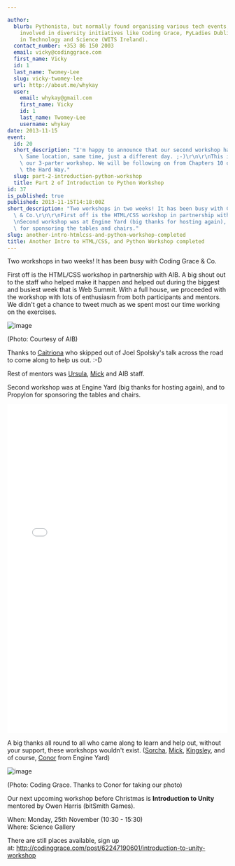 ```yaml
---

author:
  blurb: Pythonista, but normally found organising various tech events, and now heavily
    involved in diversity initiatives like Coding Grace, PyLadies Dublin, and Women
    in Technology and Science (WITS Ireland).
  contact_number: +353 86 150 2003
  email: vicky@codinggrace.com
  first_name: Vicky
  id: 1
  last_name: Twomey-Lee
  slug: vicky-twomey-lee
  url: http://about.me/whykay
  user:
    email: whykay@gmail.com
    first_name: Vicky
    id: 1
    last_name: Twomey-Lee
    username: whykay
date: 2013-11-15
event:
  id: 20
  short_description: "I'm happy to announce that our second workshop has been confirmed.\
    \ Same location, same time, just a different day. ;-)\r\n\r\nThis is part 2 of\
    \ our 3-parter workshop. We will be following on from Chapters 10 of Learn Python\
    \ the Hard Way."
  slug: part-2-introduction-python-workshop
  title: Part 2 of Introduction to Python Workshop
id: 37
is_published: true
published: 2013-11-15T14:18:00Z
short_description: "Two workshops in two weeks! It has been busy with Coding Grace\
  \ & Co.\r\n\r\nFirst off is the HTML/CSS workshop in partnership with AIB.\r\n\r\
  \nSecond workshop was at Engine Yard (big thanks for hosting again), and to Propylon\
  \ for sponsoring the tables and chairs."
slug: another-intro-htmlcss-and-python-workshop-completed
title: Another Intro to HTML/CSS, and Python Workshop completed
---
```


<p>Two workshops in two weeks! It has been busy with Coding Grace &amp; Co.</p>
<p>First off is the HTML/CSS workshop in partnership with AIB. A big shout out to the staff who helped make it happen and helped out during the biggest and busiest week that is Web Summit. With a full house, we proceeded with the workshop with lots of enthusiasm from both participants and mentors. We didn't get a chance to tweet much as we spent most our time working on the exercises.&nbsp;</p>
<p><img alt="image" src="http://media.tumblr.com/9efe3e8b65ed91815c289086fae107f3/tumblr_inline_mwb5xsibDs1qb6uwg.jpg" /></p>
<p><span>(Photo: Courtesy of AIB)</span></p>
<p>Thanks to <a href="https://twitter.com/CaitrionaDwyer" title="Caitriona on twitter">Caitriona</a>&nbsp;who skipped out of Joel Spolsky's talk across the road to come along to help us out. :-D</p>
<p>Rest of mentors was <a href="https://twitter.com/tangentfairy" title="Ursula on twitter">Ursula</a>, <a href="https://twitter.com/micktwomey" title="Mick on twitter">Mick</a>&nbsp;and AIB staff.</p>
<p></p>
<p>Second workshop was at Engine Yard (big thanks for hosting again), and to Propylon for sponsoring the tables and chairs.</p>
<div class="storify"><iframe frameborder="no" height="750" src="//storify.com/whykay/coding-grace-intro-to-python-part-2/embed?header=false" width="100%"></iframe>
<script src="//storify.com/whykay/coding-grace-intro-to-python-part-2.js?header=false" type="text/javascript"></script>
</div>
<p>A big thanks all round to all who came along to learn and help out, without your support, these workshops wouldn't exist. (<a href="https://twitter.com/Saoili" title="Sorcha on twitter">Sorcha</a>,&nbsp;<a href="https://twitter.com/micktwomey" title="Mick on twitter">Mick</a>, <a href="https://twitter.com/kingsley_kelly" title="Kingsley on twitter">Kingsley</a>, and of course, <a href="https://twitter.com/IRLConor" title="Conor on twitter">Conor</a> from Engine Yard)&nbsp;</p>
<p><img alt="image" src="http://media.tumblr.com/9d852232df0e13ceeb47c715ad9250bc/tumblr_inline_mwb5h2U9E01qb6uwg.jpg" /></p>
<p>(Photo: Coding Grace. Thanks to Conor for taking our photo)</p>
<p></p>
<p>Our next upcoming workshop before Christmas is <strong>Introduction to Unity</strong> mentored by Owen Harris (bitSmith Games).&nbsp;</p>
<p><span>When: Monday, 25th November (10:30 - 15:30)<br />Where: Science Gallery</span></p>
<p>There are still places available, sign up at:&nbsp;<a href="http://codinggrace.com/post/62247190601/introduction-to-unity-workshop" title="Intro to Unity">http://codinggrace.com/post/62247190601/introduction-to-unity-workshop</a></p>